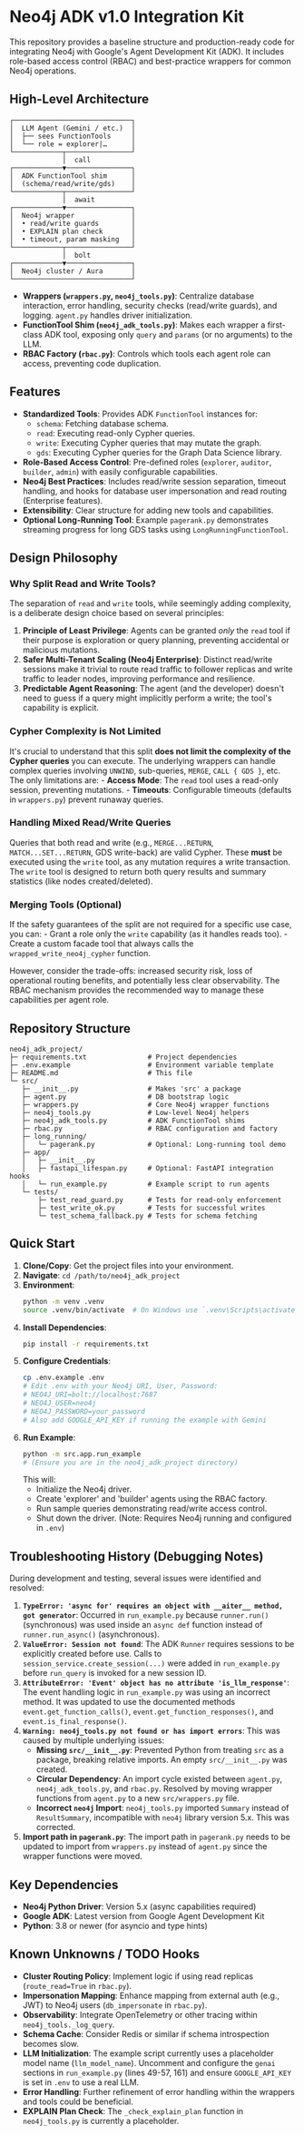 # Neo4j ADK v1.0 Integration Kit

This repository provides a baseline structure and production-ready code for integrating Neo4j with Google's Agent Development Kit (ADK). It includes role-based access control (RBAC) and best-practice wrappers for common Neo4j operations.

## High-Level Architecture

```
┌─────────────────────────────┐
│  LLM Agent (Gemini / etc.)  │
│  ├── sees FunctionTools     │
│  └── role = explorer|…      │
└────────────┬────────────────┘
             │  call
┌────────────▼────────────────┐
│  ADK FunctionTool shim      │
│  (schema/read/write/gds)    │
└────────────┬────────────────┘
             │  await
┌────────────▼────────────────┐
│  Neo4j wrapper              │
│  • read/write guards        │
│  • EXPLAIN plan check       │
│  • timeout, param masking   │
└────────────┬────────────────┘
             │  bolt
┌────────────▼────────────────┐
│  Neo4j cluster / Aura       │
└─────────────────────────────┘
```

- **Wrappers (`wrappers.py`, `neo4j_tools.py`)**: Centralize database interaction, error handling, security checks (read/write guards), and logging. `agent.py` handles driver initialization.
- **FunctionTool Shim (`neo4j_adk_tools.py`)**: Makes each wrapper a first-class ADK tool, exposing only `query` and `params` (or no arguments) to the LLM.
- **RBAC Factory (`rbac.py`)**: Controls which tools each agent role can access, preventing code duplication.

## Features

- **Standardized Tools**: Provides ADK `FunctionTool` instances for:
    - `schema`: Fetching database schema.
    - `read`: Executing read-only Cypher queries.
    - `write`: Executing Cypher queries that may mutate the graph.
    - `gds`: Executing Cypher queries for the Graph Data Science library.
- **Role-Based Access Control**: Pre-defined roles (`explorer`, `auditor`, `builder`, `admin`) with easily configurable capabilities.
- **Neo4j Best Practices**: Includes read/write session separation, timeout handling, and hooks for database user impersonation and read routing (Enterprise features).
- **Extensibility**: Clear structure for adding new tools and capabilities.
- **Optional Long-Running Tool**: Example `pagerank.py` demonstrates streaming progress for long GDS tasks using `LongRunningFunctionTool`.

## Design Philosophy

### Why Split Read and Write Tools?

The separation of `read` and `write` tools, while seemingly adding complexity, is a deliberate design choice based on several principles:

1.  **Principle of Least Privilege**: Agents can be granted *only* the `read` tool if their purpose is exploration or query planning, preventing accidental or malicious mutations.
2.  **Safer Multi-Tenant Scaling (Neo4j Enterprise)**: Distinct read/write sessions make it trivial to route read traffic to follower replicas and write traffic to leader nodes, improving performance and resilience.
3.  **Predictable Agent Reasoning**: The agent (and the developer) doesn't need to guess if a query might implicitly perform a write; the tool's capability is explicit.

### Cypher Complexity is Not Limited

It's crucial to understand that this split **does not limit the complexity of the Cypher queries** you can execute. The underlying wrappers can handle complex queries involving `UNWIND`, sub-queries, `MERGE`, `CALL { GDS }`, etc. The only limitations are:
    - **Access Mode**: The `read` tool uses a read-only session, preventing mutations.
    - **Timeouts**: Configurable timeouts (defaults in `wrappers.py`) prevent runaway queries.

### Handling Mixed Read/Write Queries

Queries that both read and write (e.g., `MERGE...RETURN`, `MATCH...SET...RETURN`, GDS write-back) are valid Cypher. These **must** be executed using the `write` tool, as any mutation requires a write transaction. The `write` tool is designed to return both query results and summary statistics (like nodes created/deleted).

### Merging Tools (Optional)

If the safety guarantees of the split are not required for a specific use case, you can:
    - Grant a role only the `write` capability (as it handles reads too).
    - Create a custom facade tool that always calls the `wrapped_write_neo4j_cypher` function.

However, consider the trade-offs: increased security risk, loss of operational routing benefits, and potentially less clear observability. The RBAC mechanism provides the recommended way to manage these capabilities per agent role.

## Repository Structure

```text
neo4j_adk_project/
├─ requirements.txt               # Project dependencies
├─ .env.example                   # Environment variable template
├─ README.md                      # This file
└─ src/
   ├─ __init__.py                 # Makes 'src' a package
   ├─ agent.py                    # DB bootstrap logic
   ├─ wrappers.py                 # Core Neo4j wrapper functions
   ├─ neo4j_tools.py              # Low-level Neo4j helpers
   ├─ neo4j_adk_tools.py          # ADK FunctionTool shims
   ├─ rbac.py                     # RBAC configuration and factory
   ├─ long_running/
   │   └─ pagerank.py             # Optional: Long-running tool demo
   ├─ app/
   │   ├─ __init__.py
   │   ├─ fastapi_lifespan.py     # Optional: FastAPI integration hooks
   │   └─ run_example.py          # Example script to run agents
   └─ tests/
       ├─ test_read_guard.py      # Tests for read-only enforcement
       ├─ test_write_ok.py        # Tests for successful writes
       └─ test_schema_fallback.py # Tests for schema fetching
```

## Quick Start

1.  **Clone/Copy**: Get the project files into your environment.
2.  **Navigate**: `cd /path/to/neo4j_adk_project`
3.  **Environment**:
    ```bash
    python -m venv .venv
    source .venv/bin/activate  # On Windows use `.venv\Scripts\activate`
    ```
4.  **Install Dependencies**:
    ```bash
    pip install -r requirements.txt
    ```
5.  **Configure Credentials**:
    ```bash
    cp .env.example .env
    # Edit .env with your Neo4j URI, User, Password:
    # NEO4J_URI=bolt://localhost:7687
    # NEO4J_USER=neo4j
    # NEO4J_PASSWORD=your_password
    # Also add GOOGLE_API_KEY if running the example with Gemini
    ```
6.  **Run Example**:
    ```bash
    python -m src.app.run_example
    # (Ensure you are in the neo4j_adk_project directory)
    ```
    This will:
    - Initialize the Neo4j driver.
    - Create 'explorer' and 'builder' agents using the RBAC factory.
    - Run sample queries demonstrating read/write access control.
    - Shut down the driver. (Note: Requires Neo4j running and configured in `.env`)

## Troubleshooting History (Debugging Notes)

During development and testing, several issues were identified and resolved:

1.  **`TypeError: 'async for' requires an object with __aiter__ method, got generator`**: Occurred in `run_example.py` because `runner.run()` (synchronous) was used inside an `async def` function instead of `runner.run_async()` (asynchronous).
2.  **`ValueError: Session not found`**: The ADK `Runner` requires sessions to be explicitly created before use. Calls to `session_service.create_session(...)` were added in `run_example.py` before `run_query` is invoked for a new session ID.
3.  **`AttributeError: 'Event' object has no attribute 'is_llm_response'`**: The event handling logic in `run_example.py` was using an incorrect method. It was updated to use the documented methods `event.get_function_calls()`, `event.get_function_responses()`, and `event.is_final_response()`.
4.  **`Warning: neo4j_tools.py not found or has import errors`**: This was caused by multiple underlying issues:
    *   **Missing `src/__init__.py`**: Prevented Python from treating `src` as a package, breaking relative imports. An empty `src/__init__.py` was created.
    *   **Circular Dependency**: An import cycle existed between `agent.py`, `neo4j_adk_tools.py`, and `rbac.py`. Resolved by moving wrapper functions from `agent.py` to a new `src/wrappers.py` file.
    *   **Incorrect `neo4j` Import**: `neo4j_tools.py` imported `Summary` instead of `ResultSummary`, incompatible with `neo4j` library version 5.x. This was corrected.
5.  **Import path in `pagerank.py`**: The import path in `pagerank.py` needs to be updated to import from `wrappers.py` instead of `agent.py` since the wrapper functions were moved.

## Key Dependencies

- **Neo4j Python Driver**: Version 5.x (async capabilities required)
- **Google ADK**: Latest version from Google Agent Development Kit
- **Python**: 3.8 or newer (for asyncio and type hints)

## Known Unknowns / TODO Hooks

- **Cluster Routing Policy**: Implement logic if using read replicas (`route_read=True` in `rbac.py`).
- **Impersonation Mapping**: Enhance mapping from external auth (e.g., JWT) to Neo4j users (`db_impersonate` in `rbac.py`).
- **Observability**: Integrate OpenTelemetry or other tracing within `neo4j_tools._log_query`.
- **Schema Cache**: Consider Redis or similar if schema introspection becomes slow.
- **LLM Initialization**: The example script currently uses a placeholder model name (`llm_model_name`). Uncomment and configure the `genai` sections in `run_example.py` (lines 49-57, 161) and ensure `GOOGLE_API_KEY` is set in `.env` to use a real LLM.
- **Error Handling**: Further refinement of error handling within the wrappers and tools could be beneficial.
- **EXPLAIN Plan Check**: The `_check_explain_plan` function in `neo4j_tools.py` is currently a placeholder.